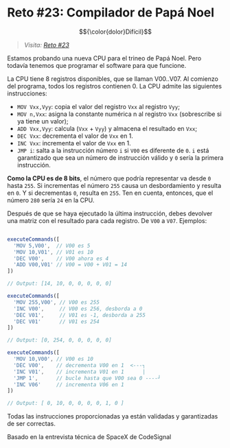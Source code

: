 # Reto #23: Compilador de Papá Noel

$${\color{dolor}Difícil}$$

> _Visita: [Reto #23](https://2022.adventjs.dev/es/challenges/2022/23)_

Estamos probando una nueva CPU para el trineo de Papá Noel. Pero todavía
tenemos que programar el software para que funcione.

La CPU tiene 8 registros disponibles, que se llaman V00..V07. Al comienzo del
programa, todos los registros contienen 0. La CPU admite las siguientes instrucciones:

- `MOV Vxx,Vyy`: copia el valor del registro `Vxx` al registro `Vyy`;
- `MOV n,Vxx`: asigna la constante numérica n al registro `Vxx`
(sobrescribe si ya tiene un valor);
- `ADD Vxx,Vyy`: calcula (`Vxx` + `Vyy`) y almacena el resultado en `Vxx`;
- `DEC Vxx`: decrementa el valor de `Vxx` en 1.
- `INC Vxx`: incrementa el valor de `Vxx` en 1.
- `JMP i`: salta a la instrucción número `i` si `V00` es diferente de `0`.
`i` está garantizado que sea un número de instrucción válido y `0`
sería la primera instrucción.

**Como la CPU es de 8 bits**, el número que podría representar va
desde `0` hasta `255`. Si incrementas el número `255` causa un desbordamiento y
resulta en `0`. Y si decrementas `0`, resulta en `255`. Ten en cuenta, entonces,
que el número `280` sería `24` en la CPU.

Después de que se haya ejecutado la última instrucción, debes devolver una matriz
con el resultado para cada registro. De `V00` a `V07`. Ejemplos:

```javascript

executeCommands([
  'MOV 5,V00',  // V00 es 5
  'MOV 10,V01', // V01 es 10
  'DEC V00',    // V00 ahora es 4
  'ADD V00,V01' // V00 = V00 + V01 = 14
])

// Output: [14, 10, 0, 0, 0, 0, 0]

executeCommands([
  'MOV 255,V00', // V00 es 255
  'INC V00',     // V00 es 256, desborda a 0
  'DEC V01',     // V01 es -1, desborda a 255
  'DEC V01'      // V01 es 254
])

// Output: [0, 254, 0, 0, 0, 0, 0]

executeCommands([
  'MOV 10,V00', // V00 es 10
  'DEC V00',    // decrementa V00 en 1  <---┐
  'INC V01',    // incrementa V01 en 1      |
  'JMP 1',      // bucle hasta que V00 sea 0 ----┘
  'INC V06'     // incrementa V06 en 1
])

// Output: [ 0, 10, 0, 0, 0, 0, 1, 0 ]

```

Todas las instrucciones proporcionadas ya están validadas y garantizadas de ser correctas.

Basado en la entrevista técnica de SpaceX de CodeSignal
